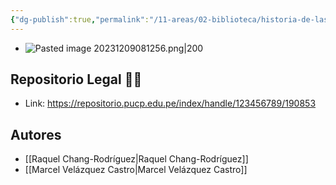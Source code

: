 ```yaml
---
{"dg-publish":true,"permalink":"/11-areas/02-biblioteca/historia-de-las-literaturas-en-el-peru-volumen-5/","noteIcon":""}
---
```


- ![Pasted image 20231209081256.png|200](/img/user/10%20Entrada%20%F0%9F%9B%92/%F0%9F%92%BE%20Adjuntos/Pasted%20image%2020231209081256.png)
## Repositorio Legal 🤸‍♂️
- Link: https://repositorio.pucp.edu.pe/index/handle/123456789/190853
## Autores
  - [[Raquel Chang-Rodríguez\|Raquel Chang-Rodríguez]]
  - [[Marcel Velázquez Castro\|Marcel Velázquez Castro]]
